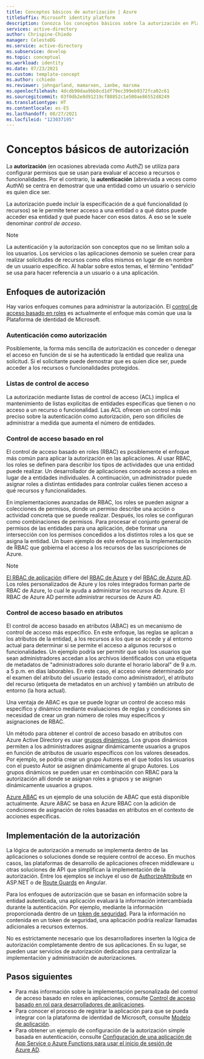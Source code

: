 ```yaml
---
title: Conceptos básicos de autorización | Azure
titleSuffix: Microsoft identity platform
description: Conozca los conceptos básicos sobre la autorización en Plataforma de identidad de Microsoft.
services: active-directory
author: Chrispine-Chiedo
manager: CelesteDG
ms.service: active-directory
ms.subservice: develop
ms.topic: conceptual
ms.workload: identity
ms.date: 07/23/2021
ms.custom: template-concept
ms.author: cchiedo
ms.reviewer: johngarland, mamarxen, ianbe, marsma
ms.openlocfilehash: 4dcdb90daa9bb8cd1df79ec399eb9372fca02c61
ms.sourcegitcommit: 03f0db2e8d91219cf88852c1e500ae86552d8249
ms.translationtype: HT
ms.contentlocale: es-ES
ms.lasthandoff: 08/27/2021
ms.locfileid: "123037195"
---
```

# <a name="authorization-basics"></a>Conceptos básicos de autorización

La **autorización** (en ocasiones abreviada como *AuthZ*) se utiliza para configurar permisos que se usan para evaluar el acceso a recursos o funcionalidades.  Por el contrario, la **autenticación** (abreviada a veces como *AuthN*) se centra en demostrar que una entidad como un usuario o servicio es quien dice ser.

La autorización puede incluir la especificación de a qué funcionalidad (o recursos) se le permite tener acceso a una entidad o a qué datos puede acceder esa entidad y qué puede hacer con esos datos. A eso se le suele denominar *control de acceso*.

> [!NOTE]
> La autenticación y la autorización son conceptos que no se limitan solo a los usuarios. Los servicios o las aplicaciones demonio se suelen crear para realizar solicitudes de recursos como ellos mismos en lugar de en nombre de un usuario específico. Al hablar sobre estos temas, el término "entidad" se usa para hacer referencia a un usuario o a una aplicación.


## <a name="authorization-approaches"></a>Enfoques de autorización

Hay varios enfoques comunes para administrar la autorización. El [control de acceso basado en roles](./custom-rbac-for-developers.md) es actualmente el enfoque más común que usa la Plataforma de identidad de Microsoft.


### <a name="authentication-as-authorization"></a>Autenticación como autorización 

Posiblemente, la forma más sencilla de autorización es conceder o denegar el acceso en función de si se ha autenticado la entidad que realiza una solicitud. Si el solicitante puede demostrar que es quien dice ser, puede acceder a los recursos o funcionalidades protegidos.

### <a name="access-control-lists"></a>Listas de control de acceso

La autorización mediante listas de control de acceso (ACL) implica el mantenimiento de listas explícitas de entidades específicas que tienen o no acceso a un recurso o funcionalidad. Las ACL ofrecen un control más preciso sobre la autenticación como autorización, pero son difíciles de administrar a medida que aumenta el número de entidades.

### <a name="role-based-access-control"></a>Control de acceso basado en rol 

El control de acceso basado en roles (RBAC) es posiblemente el enfoque más común para aplicar la autorización en las aplicaciones. Al usar RBAC, los roles se definen para describir los tipos de actividades que una entidad puede realizar. Un desarrollador de aplicaciones concede acceso a roles en lugar de a entidades individuales. A continuación, un administrador puede asignar roles a distintas entidades para controlar cuáles tienen acceso a qué recursos y funcionalidades.

En implementaciones avanzadas de RBAC, los roles se pueden asignar a colecciones de permisos, donde un permiso describe una acción o actividad concreta que se puede realizar. Después, los roles se configuran como combinaciones de permisos. Para procesar el conjunto general de permisos de las entidades para una aplicación, debe formar una intersección con los permisos concedidos a los distintos roles a los que se asigna la entidad. Un buen ejemplo de este enfoque es la implementación de RBAC que gobierna el acceso a los recursos de las suscripciones de Azure.

> [!NOTE]
> [El RBAC de aplicación](./custom-rbac-for-developers.md) difiere del [RBAC de Azure](/azure/role-based-access-control/overview) y del [RBAC de Azure AD](../roles/custom-overview.md#understand-azure-ad-role-based-access-control). Los roles personalizados de Azure y los roles integrados forman parte de RBAC de Azure, lo cual le ayuda a administrar los recursos de Azure. El RBAC de Azure AD permite administrar recursos de Azure AD.

### <a name="attribute-based-access-control"></a>Control de acceso basado en atributos 

El control de acceso basado en atributos (ABAC) es un mecanismo de control de acceso más específico. En este enfoque, las reglas se aplican a los atributos de la entidad, a los recursos a los que se accede y al entorno actual para determinar si se permite el acceso a algunos recursos o funcionalidades. Un ejemplo podría ser permitir que solo los usuarios que sean administradores accedan a los archivos identificados con una etiqueta de metadatos de "administradores solo durante el horario laboral" de 9 a.m. a 5 p.m. en días laborables. En este caso, el acceso viene determinado por el examen del atributo del usuario (estado como administrador), el atributo del recurso (etiqueta de metadatos en un archivo) y también un atributo de entorno (la hora actual).

Una ventaja de ABAC es que se puede lograr un control de acceso más específico y dinámico mediante evaluaciones de reglas y condiciones sin necesidad de crear un gran número de roles muy específicos y asignaciones de RBAC.

Un método para obtener el control de acceso basado en atributos con Azure Active Directory es usar [grupos dinámicos](../enterprise-users/groups-create-rule.md). Los grupos dinámicos permiten a los administradores asignar dinámicamente usuarios a grupos en función de atributos de usuario específicos con los valores deseados.  Por ejemplo, se podría crear un grupo Autores en el que todos los usuarios con el puesto Autor se asignen dinámicamente al grupo Autores.  Los grupos dinámicos se pueden usar en combinación con RBAC para la autorización allí donde se asignan roles a grupos y se asignan dinámicamente usuarios a grupos.

[Azure ABAC](../../role-based-access-control/conditions-overview.md) es un ejemplo de una solución de ABAC que está disponible actualmente. Azure ABAC se basa en Azure RBAC con la adición de condiciones de asignación de roles basadas en atributos en el contexto de acciones específicas. 

## <a name="implementing-authorization"></a>Implementación de la autorización

La lógica de autorización a menudo se implementa dentro de las aplicaciones o soluciones donde se requiere control de acceso. En muchos casos, las plataformas de desarrollo de aplicaciones ofrecen middleware u otras soluciones de API que simplifican la implementación de la autorización. Entre los ejemplos se incluye el uso de [AuthorizeAttribute](/aspnet/core/security/authorization/simple?view=aspnetcore-5.0&preserve-view=true) en ASP.NET o de [Route Guards](./scenario-spa-sign-in.md?tabs=angular2#sign-in-with-a-pop-up-window) en Angular.

Para los enfoques de autorización que se basan en información sobre la entidad autenticada, una aplicación evaluará la información intercambiada durante la autenticación. Por ejemplo, mediante la información proporcionada dentro de un [token de seguridad](./security-tokens.md). Para la información no contenida en un token de seguridad, una aplicación podría realizar llamadas adicionales a recursos externos.

No es estrictamente necesario que los desarrolladores inserten la lógica de autorización completamente dentro de sus aplicaciones. En su lugar, se pueden usar servicios de autorización dedicados para centralizar la implementación y administración de autorizaciones.


## <a name="next-steps"></a>Pasos siguientes

- Para más información sobre la implementación personalizada del control de acceso basado en roles en aplicaciones, consulte [Control de acceso basado en rol para desarrolladores de aplicaciones](./custom-rbac-for-developers.md).
- Para conocer el proceso de registrar la aplicación para que se pueda integrar con la plataforma de identidad de Microsoft, consulte [Modelo de aplicación](./application-model.md).
- Para obtener un ejemplo de configuración de la autorización simple basada en autenticación, consulte [Configuración de una aplicación de App Service o Azure Functions para usar el inicio de sesión de Azure AD](/azure/app-service/configure-authentication-provider-aad).
